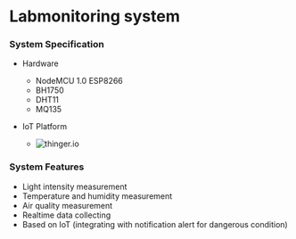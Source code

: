 # Labmonitoring system

### System Specification
- Hardware
  - NodeMCU 1.0 ESP8266
  - BH1750
  - DHT11
  - MQ135
  
- IoT Platform
  - ![thinger.io](https://thinger.io/)

### System Features
- Light intensity measurement
- Temperature and humidity measurement
- Air quality measurement
- Realtime data collecting
- Based on IoT (integrating with notification alert for dangerous condition)
